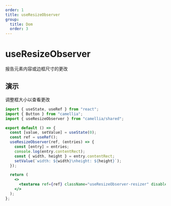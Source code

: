 ```yaml
---
order: 1
title: useResizeObserver
group:
  title: Dom
  order: 3
---
```


# useResizeObserver

报告元素内容或边框尺寸的更改

## 演示

调整框大小以查看更改

```jsx
import { useState, useRef } from "react";
import { Button } from "camellia";
import { useResizeObserver } from "camellia/shared";

export default () => {
  const [value, setValue] = useState(0);
  const ref = useRef();
  useResizeObserver(ref, (entries) => {
    const [entry] = entries;
    console.log(entry.contentRect);
    const { width, height } = entry.contentRect;
    setValue(`width: ${width}\nheight: ${height}`);
  });

  return (
    <>
      <textarea ref={ref} className="useResizeObserver-resizer" disabled value={value} />
    </>
  );
};
```

<style>
  .useResizeObserver-resizer {
    resize: both;
    width: 200px;
    height: 75px;
    border: 1px solid #e2e2e3;
    border-radius: 4px;
    background: #fff;
    outline: none;
    white-space: pre;
    overflow-wrap: normal;
    overflow: hidden;
  }
</style>
